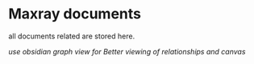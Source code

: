 # Maxray documents

all documents related are stored here.

*use obsidian graph view for Better viewing of relationships and canvas*
